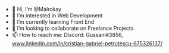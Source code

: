 - 👋 Hi, I’m @Malrokay
- 👀 I’m interested in Web Development
- 🌱 I’m currently learning Front End
- 💞️ I’m looking to collaborate on Freelance Projects.
- 📫 How to reach me: Discord: Gussani#3856, www.linkedin.com/in/cristian-gabriel-petrutescu-675326137/

<!---
Malrokay/Malrokay is a ✨ special ✨ repository because its `README.md` (this file) appears on your GitHub profile.
You can click the Preview link to take a look at your changes.
--->
